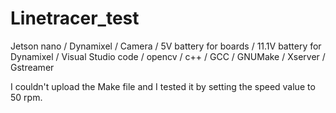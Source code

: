 # Linetracer_test

Jetson nano / Dynamixel / Camera / 5V battery for boards / 11.1V battery for Dynamixel / Visual Studio code / opencv / c++ / GCC / GNUMake / Xserver / Gstreamer

I couldn't upload the Make file and I tested it by setting the speed value to 50 rpm.
